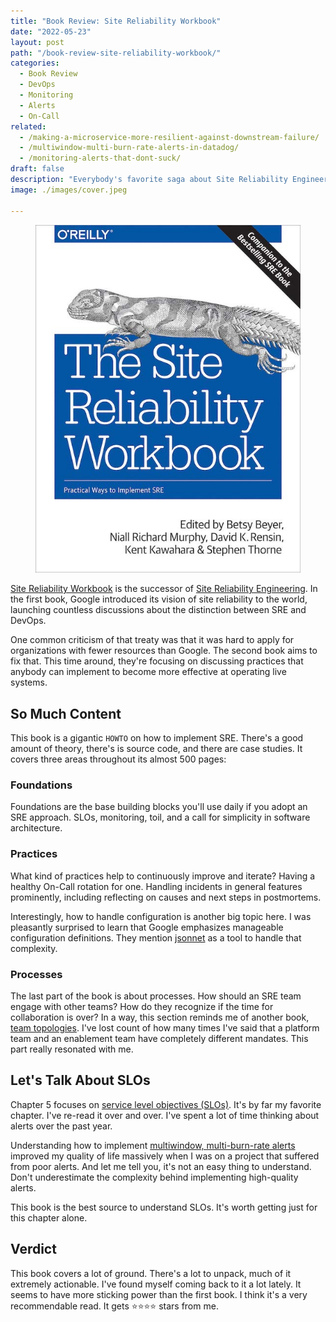 ```yaml
---
title: "Book Review: Site Reliability Workbook"
date: "2022-05-23"
layout: post
path: "/book-review-site-reliability-workbook/"
categories:
  - Book Review
  - DevOps
  - Monitoring
  - Alerts
  - On-Call
related:
  - /making-a-microservice-more-resilient-against-downstream-failure/
  - /multiwindow-multi-burn-rate-alerts-in-datadog/
  - /monitoring-alerts-that-dont-suck/
draft: false
description: "Everybody's favorite saga about Site Reliability Engineering is back. This time it comes with plenty of actionable advice."
image: ./images/cover.jpeg

---
```


<figure class="figure">
  <img src="./images/cover.jpeg" alt="Site Reliability Workbook" />
</figure>

[Site Reliability Workbook](https://sre.google/workbook/table-of-contents/) is the successor of [Site Reliability Engineering](https://sre.google/sre-book/table-of-contents/). In the first book, Google introduced its vision of site reliability to the world, launching countless discussions about the distinction between SRE and DevOps.

One common criticism of that treaty was that it was hard to apply for organizations with fewer resources than Google. The second book aims to fix that. This time around, they're focusing on discussing practices that anybody can implement to become more effective at operating live systems.

## So Much Content

This book is a gigantic `HOWTO` on how to implement SRE. There's a good amount of theory, there's is source code, and there are case studies. It covers three areas throughout its almost 500 pages:

### Foundations

Foundations are the base building blocks you'll use daily if you adopt an SRE approach. SLOs, monitoring, toil, and a call for simplicity in software architecture.

### Practices

What kind of practices help to continuously improve and iterate? Having a healthy On-Call rotation for one. Handling incidents in general features prominently, including reflecting on causes and next steps in postmortems.

Interestingly, how to handle configuration is another big topic here. I was pleasantly surprised to learn that Google emphasizes manageable configuration definitions. They mention [jsonnet](../templating-concourse-pipelines-with-jsonnet/) as a tool to handle that complexity.

### Processes

The last part of the book is about processes. How should an SRE team engage with other teams? How do they recognize if the time for collaboration is over? In a way, this section reminds me of another book, [team topologies](../book-review-team-topologies/). I've lost count of how many times I've said that a platform team and an enablement team have completely different mandates. This part really resonated with me.

## Let's Talk About SLOs

Chapter 5 focuses on [service level objectives (SLOs)](https://sre.google/sre-book/service-level-objectives/). It's by far my favorite chapter. I've re-read it over and over. I've spent a lot of time thinking about alerts over the past year. 

Understanding how to implement [multiwindow, multi-burn-rate alerts](../multiwindow-multi-burn-rate-alerts-in-datadog/) improved my quality of life massively when I was on a project that suffered from poor alerts. And let me tell you, it's not an easy thing to understand. Don't underestimate the complexity behind implementing high-quality alerts.

This book is the best source to understand SLOs. It's worth getting just for this chapter alone.

## Verdict

This book covers a lot of ground. There's a lot to unpack, much of it extremely actionable. I've found myself coming back to it a lot lately. It seems to have more sticking power than the first book. I think it's a very recommendable read. It gets ⭐⭐⭐⭐ stars from me.
